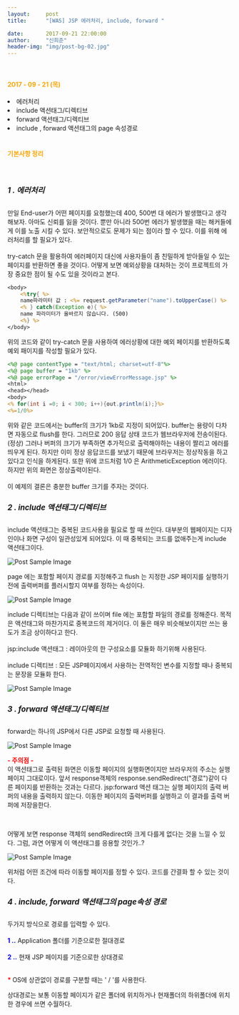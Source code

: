 ```yaml
---
layout:     post
title:      "[WAS] JSP 에러처리, include, forward "

date:       2017-09-21 22:00:00
author:     "신희준"
header-img: "img/post-bg-02.jpg"
---
```

<br>
<H4 style ="font-weight:bold; color : orange">2017 - 09 - 21 (목)</H4>
<li>에러처리</li>
<li>include 액션태그/디렉티브 </li>
<li>forward 액션태그/디렉티브 </li>
<li>include , forward 액션태그의 page 속성경로 </li>

<br>
<H4 style ="font-weight:bold; color:orange;">기본사항 정리</H4>
<br>

<h5 style = "font-size: 17px; font-weight : bold;">1 . 에러처리</h5>


<p>
만일 End-user가 어떤 페이지를 요청했는데 400, 500번 대 에러가 발생했다고 생각해보자.
 아마도 신뢰를 잃을 것이다. 뿐만 아니라 500번 에러가 발생했을 때는 해커들에게 이를 노출 시킬 수 있다. 보안적으로도 문제가 되는 점이라 할 수 있다. 이를 위해 에러처리를 할 필요가 있다. <br>
  <br>
  try-catch 문을 활용하여 에러페이지 대신에 사용자들이 좀 친밀하게 받아들일 수 있는 페이지를 반환하면 좋을 것이다. 어떻게 보면 예외상황을 대처하는 것이 프로젝트의 가장 중요한 점이 될 수도 있을 것이라고 본다.

</p>

~~~jsp
<body>
	<%try{ %>
	name파라미터 값 : <%= request.getParameter("name").toUpperCase() %>
	<% } catch(Exception e){ %>
	name 파라미터가 올바르지 않습니다. (500)
	<%} %>
</body>

~~~

<p>위의 코드와 같이 try-catch 문을 사용하여 에러상황에 대한 예외 페이지를 반환하도록 예외 패이지를 작성할 필요가 있다.</p>

~~~jsp
<%@ page contentType = "text/html; charset=utf-8"%>
<%@ page buffer = "1kb" %>
<%@ page errorPage = "/error/viewErrorMessage.jsp" %>
<html>
<head></head>
<body>
<% for(int i =0; i < 300; i++){out.println(i);}%>
<%=1/0%>
~~~

<p>위와 같은 코드에서는 buffer의 크기가 1kb로 지정이 되어있다. buffer는 용량이 다차면 자동으로 flush를 한다. 그러므로 200 응답 상태 코드가 웹브라우저에 전송이된다. (정상) 그러나 버퍼의 크기가 부족하면 추가적으로 출력해야하는 내용이 짤리고 에러를 띄우게 된다. 하지만 이미 정상 응답코드를 보냈기 때문에 브라우저는 정상작동을 하고 있다고 인식을 하게된다. 또한 위에 코드처럼 1/0 은 ArithmeticException 에러이다. 하지만 위의 화면은 정상출력이된다.
<br><br> 이 예제의 결론은 충분한 buffer 크기를 주자는 것이다. </p>


<h5 style = "font-size: 17px; font-weight : bold;">2 . include 액션태그/디렉티브 </h5>

<p>include 액션태그는 중복된 코드사용을 필요로 할 때 쓰인다. 대부분의 웹페이지는 디자인이나 화면 구성이 일관성있게 되어있다. 이 때 중복되는 코드를 없애주는게 include 액션태그이다.</p>


<img src="{{ site.baseurl }}/img/includePage.JPG" alt="Post Sample Image">



<p>page 에는 포함할 페이지 경로를 지정해주고 flush 는 지정한 JSP 페이지를 실행하기 전에 출력버퍼를 플러시할지 여부를 정하는 속성이다.</p>

<img src="{{ site.baseurl }}/img/includeFile.JPG" alt="Post Sample Image">

<p>include 디렉티브는 다음과 같이 쓰이며 file 에는 포함할 파일의 경로를 정해준다. 목적은 액션태그와 마찬가지로 중복코드의 제거이다. 이 둘은 매우 비슷해보이지만 쓰는 용도가 조금 상이하다고 한다. <BR><BR>
jsp:include 액션태그 : 레이아웃의 한 구성요소를 모듈화 하기위해 사용된다. <br><br>
include 디렉티브 : 모든 JSP페이지에서 사용하는 전역적인 변수를 지정할 때나 중복되는 문장을 모듈화 한다.</p>


<img src="{{ site.baseurl }}/img/include.JPG" alt="Post Sample Image">


<h5 style = "font-size: 17px; font-weight : bold;">3 . forward 액션태그/디렉티브 </h5>

<p>forward는 하나의 JSP에서 다른 JSP로 요청할 때 사용된다.</p>

<img src="{{ site.baseurl }}/img/forwardbasic.JPG" alt="Post Sample Image">

<p><b style="color:red">- 주의점 -</b><br>
이 액션태그로 출력된 화면은 이동할 페이지의 실행화면이지만 브라우저의 주소는 실행 페이지 그대로이다. 앞서 response객체의 response.sendRedirect("경로")같이 다른 페이지를 반환하는 것과는 다르다. jsp:forward 액션 태그는 실행 페이지의 출력 버퍼의 내용을 출력하지 않는다. 이동한 페이지의 출력버퍼를 실행하고 이 결과를 출력 버퍼에 저장을한다.</p>
<br>
<p>어떻게 보면 response 객체의 sendRedirect와 크게 다를게 없다는 것을 느낄 수 있다. 그럼, 과연 어떻게 이 액션태그를 응용할 것인가..?</p>


<img src="{{ site.baseurl }}/img/adultforward.JPG" alt="Post Sample Image">


<p>위처럼 어떤 조건에 따라 이동할 페이지를 정할 수 있다. 코드를 간결화 할 수 있는 것이다.</p>

<h5 style = "font-size: 17px; font-weight : bold;">4 . include, forward 액션태그의 page속성 경로 </h5>

<p>두가지 방식으로 경로를 입력할 수 있다. <br><br>
<b style="color:blue;">1 ..</b>  Application 폴더를 기준으로한 절대경로<br><br>
<b style="color:blue;">2 ..</b>  현재 JSP 페이지를 기준으로한 상대경로<br><br>

<B STYLE="COLOR:RED">*  </B>OS에 상관없이 경로를 구분할 때는 ' / '를 사용한다. </p>

<p>상대경로는 보통 이동할 페이지가 같은 폴더에 위치하거나 현재폴더의 하위폴더에 위치한 경우에 쓰면 수월하다.</p>
